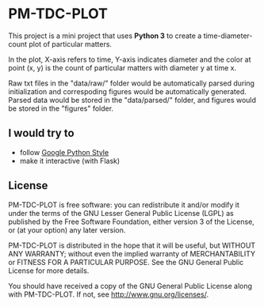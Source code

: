 # PM-TDC-PLOT

This project is a mini project that uses **Python 3** to create a time-diameter-count plot of particular matters.

In the plot, X-axis refers to time, Y-axis indicates diameter and the color at point (x, y) is the count of particular matters with diameter y at time x.

Raw txt files in the "data/raw/" folder would be automatically parsed during initialization 
and correspoding figures would be automatically generated.
Parsed data would be stored in the "data/parsed/" folder, 
and figures would be stored in the "figures" folder.

## I would try to
- follow [Google Python Style](https://google.github.io/styleguide/pyguide.html)
- make it interactive (with Flask)

## License

PM-TDC-PLOT is free software: you can redistribute it and/or modify
it under the terms of the GNU Lesser General Public License (LGPL) as
published by the Free Software Foundation, either version 3 of the
License, or (at your option) any later version.

PM-TDC-PLOT is distributed in the hope that it will be useful,
but WITHOUT ANY WARRANTY; without even the implied warranty of
MERCHANTABILITY or FITNESS FOR A PARTICULAR PURPOSE.  See the
GNU General Public License for more details.

You should have received a copy of the GNU General Public License
along with PM-TDC-PLOT.  If not, see <http://www.gnu.org/licenses/>.
